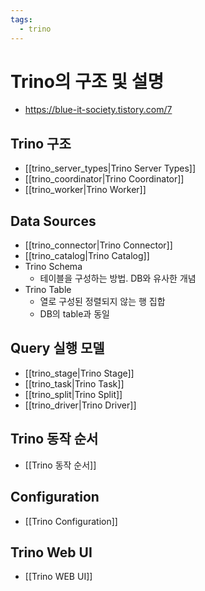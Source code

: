 ```yaml
---
tags:
  - trino
---
```


# Trino의 구조 및 설명
- https://blue-it-society.tistory.com/7

## Trino 구조
- [[trino_server_types|Trino Server Types]]
- [[trino_coordinator|Trino Coordinator]]
- [[trino_worker|Trino Worker]]

## Data Sources

- [[trino_connector|Trino Connector]]
- [[trino_catalog|Trino Catalog]]
- Trino Schema
	- 테이블을 구성하는 방법. DB와 유사한 개념
- Trino Table
	- 열로 구성된 정렬되지 않는 행 집합
	- DB의 table과 동일

## Query 실행 모델
- [[trino_stage|Trino Stage]]
- [[trino_task|Trino Task]]
- [[trino_split|Trino Split]]
- [[trino_driver|Trino Driver]]

## Trino 동작 순서
- [[Trino 동작 순서]]

## Configuration
- [[Trino Configuration]]

## Trino Web UI
- [[Trino WEB UI]]